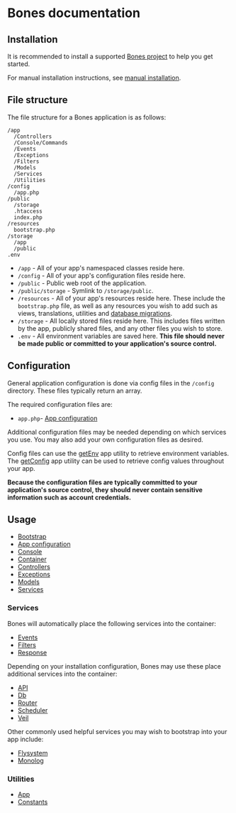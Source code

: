 # Bones documentation

## Installation

It is recommended to install a supported [Bones project](../README.md#installation) to help you get started.

For manual installation instructions, see [manual installation](install/manual.md).

## File structure

The file structure for a Bones application is as follows:

```
/app
  /Controllers
  /Console/Commands
  /Events
  /Exceptions
  /Filters
  /Models
  /Services
  /Utilities
/config
  /app.php
/public
  /storage
  .htaccess
  index.php
/resources
  bootstrap.php
/storage
  /app
  /public
.env
```

- `/app` - All of your app's namespaced classes reside here.
- `/config` - All of your app's configuration files reside here.
- `/public` - Public web root of the application.
- `/public/storage` - Symlink to `/storage/public`.
- `/resources` - All of your app's resources reside here. These include the `bootstrap.php` file,
as well as any resources you wish to add such as views, translations, utilities and [database migrations](services/db.md#migrations).
- `/storage` - All locally stored files reside here. This includes files written by the app, publicly shared files, 
and any other files you wish to store.
- `.env` - All environment variables are saved here. 
**This file should never be made public or committed to your application's source control.**

## Configuration

General application configuration is done via config files in the `/config` directory.
These files typically return an array.

The required configuration files are:

- `app.php`- [App configuration](usage/config.md)

Additional configuration files may be needed depending on which services you use.
You may also add your own configuration files as desired.

Config files can use the [getEnv](utilities/app.md#getenv) app utility to retrieve environment variables.
The [getConfig](utilities/app.md#getconfig) app utility can be used to retrieve config values throughout your app.

**Because the configuration files are typically committed to your application's source control, 
they should never contain sensitive information such as account credentials.**

## Usage

- [Bootstrap](usage/bootstrap.md)
- [App configuration](usage/config.md)
- [Console](usage/console.md)
- [Container](usage/container.md)
- [Controllers](usage/controllers.md)
- [Exceptions](usage/exceptions.md)
- [Models](usage/models.md)
- [Services](usage/services.md)

### Services

Bones will automatically place the following services into the container:

- [Events](services/events.md)
- [Filters](services/filters.md)
- [Response](services/response.md)

Depending on your installation configuration, Bones may use these place additional services into the container:

- [API](services/api/README.md)
- [Db](services/db.md)
- [Router](services/router.md)
- [Scheduler](services/scheduler.md)
- [Veil](services/veil.md)

Other commonly used helpful services you may wish to bootstrap into your app include:

- [Flysystem](https://flysystem.thephpleague.com/docs/)
- [Monolog](https://seldaek.github.io/monolog/)

### Utilities

- [App](utilities/app.md)
- [Constants](utilities/constants.md)